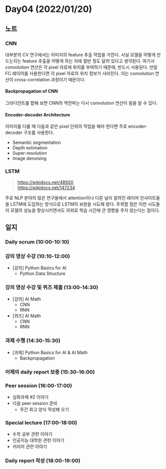 # Day04 (2022/01/20)

## 노트

### CNN

대부분의 CV 연구에서는 이미지의 feature 추출 작업을 거친다. 사실 모델을 어떻게 만드는지는 feature 추출을 어떻게 하는 지에 절반 정도 달려 있다고 생각된다. 여기서 convolution 연산은 각 pixel 자료에 위치를 부여하기 때문에, 반드시 사용된다. 만일 FC 레이어를 사용한다면 각 pixel 자료의 위치 정보가 사라진다. 이는 convolution 연산이 cross-correlation 과정이기 때문이다.

#### Backpropagation of CNN

그라디언트를 합해 보면 CNN의 역전파는 다시 convolution 연산이 됨을 알 수 있다.

#### Encoder-decoder Architecture

이미지를 다룰 때 다음과 같은 pixel 단위의 작업을 해야 한다면 주로 encoder-decoder 구조를 사용한다.

  * Semantic segmentation
  * Depth estimation
  * Super-resolution
  * Image denoising

### LSTM

> https://wikidocs.net/48920 <br>
> https://wikidocs.net/147234

주로 NLP 분야의 많은 연구들에서 attention이나 다른 널리 알려진 레이어 인사이트들을 LSTM에 도입하는 방식으로 LSTM의 보완을 시도해 왔다. 주목할 점은 이런 시도들이 모델의 성능을 향상시키면서도 의외로 학습 시간에 큰 영향을 주지 않는다는 점이다.

## 일지

### Daily scrum (10:00-10:10)

### 강의 영상 수강 (10:10-12:00)

  * [강의] Python Basics for AI
    * Python Data Structure

### 강의 영상 수강 및 퀴즈 제출 (13:00-14:30)

  * [강의] AI Math
    * CNN
    * RNN
  * [퀴즈] AI Math
    * CNN
    * RNN

### 과제 수행 (14:30-15:30)

  * [과제] Python Basics for AI & AI Math
    * Backpropagation

### 어제의 daily report 보충 (15:30-16:00)

### Peer session (16:00-17:00)

  * 심화과제 #2 이야기
  * 다음 peer session 준비
    * 주간 회고 양식 작성해 오기

### Special lecture (17:00-18:00)

  * 수학 공부 관련 이야기
  * 인공지능 대학원 관련 이야기
  * 커리어 관련 이야기

### Daily report 작성 (18:00-19:00)
